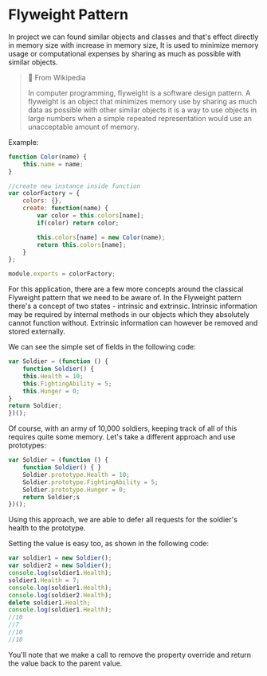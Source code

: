 # Flyweight Pattern
 In project we can found similar objects and classes and that's effect directly in memory size with increase in memory size, It is used to minimize memory usage or computational expenses by sharing as much as possible with similar objects.

 > 📜 From Wikipedia
 >
 >In computer programming, flyweight is a software design pattern. A flyweight is an object that minimizes memory use by sharing as much data as possible with other similar objects it is a way to use objects in large numbers when a simple repeated representation would use an unacceptable amount of memory.
 
 Example:

```js
function Color(name) {
    this.name = name;
}

//create new instance inside function
var colorFactory = {
    colors: {},
    create: function(name) {
        var color = this.colors[name];
        if(color) return color;

        this.colors[name] = new Color(name);
        return this.colors[name];
    }
};

module.exports = colorFactory;
```
For this application, there are a few more concepts around the classical Flyweight pattern that we need to be aware of. In the Flyweight pattern there's a concept of two states - intrinsic and extrinsic. Intrinsic information may be required by internal methods in our objects which they absolutely cannot function without. Extrinsic information can however be removed and stored externally.

We can see the simple set of fields in the following code:

```js
var Soldier = (function () {
    function Soldier() {
    this.Health = 10;
    this.FightingAbility = 5;
    this.Hunger = 0;
}
return Soldier;
})();
```
Of course, with an army of 10,000 soldiers, keeping track of all of this requires quite some memory. Let's take a different approach and use prototypes:
```js
var Soldier = (function () {
    function Soldier() { }
    Soldier.prototype.Health = 10;
    Soldier.prototype.FightingAbility = 5;
    Soldier.prototype.Hunger = 0;
    return Soldier;s
})();
```
Using this approach, we are able to defer all requests for the soldier's health to the prototype. 

Setting the value is easy too, as shown in the following code:
```js
var soldier1 = new Soldier();
var soldier2 = new Soldier();
console.log(soldier1.Health);
soldier1.Health = 7;
console.log(soldier1.Health);
console.log(soldier2.Health);
delete soldier1.Health;
console.log(soldier1.Health);
//10
//7
//10
//10
```
You'll note that we make a call to remove the property override and return the value
back to the parent value.